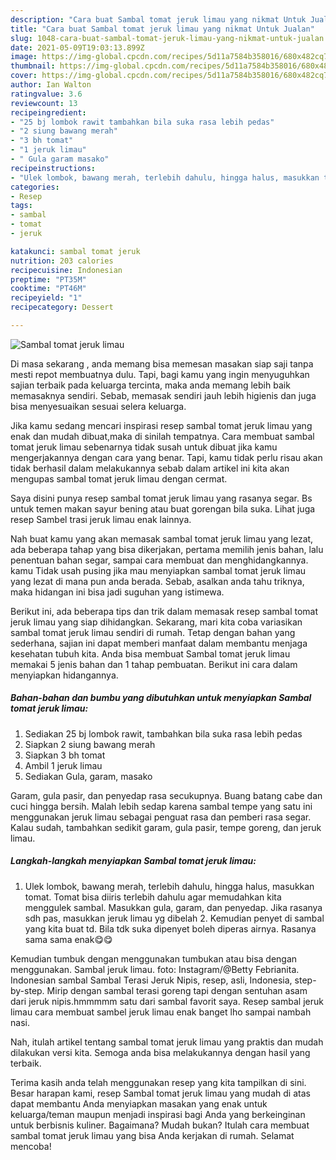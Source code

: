 ```yaml
---
description: "Cara buat Sambal tomat jeruk limau yang nikmat Untuk Jualan"
title: "Cara buat Sambal tomat jeruk limau yang nikmat Untuk Jualan"
slug: 1048-cara-buat-sambal-tomat-jeruk-limau-yang-nikmat-untuk-jualan
date: 2021-05-09T19:03:13.899Z
image: https://img-global.cpcdn.com/recipes/5d11a7584b358016/680x482cq70/sambal-tomat-jeruk-limau-foto-resep-utama.jpg
thumbnail: https://img-global.cpcdn.com/recipes/5d11a7584b358016/680x482cq70/sambal-tomat-jeruk-limau-foto-resep-utama.jpg
cover: https://img-global.cpcdn.com/recipes/5d11a7584b358016/680x482cq70/sambal-tomat-jeruk-limau-foto-resep-utama.jpg
author: Ian Walton
ratingvalue: 3.6
reviewcount: 13
recipeingredient:
- "25 bj lombok rawit tambahkan bila suka rasa lebih pedas"
- "2 siung bawang merah"
- "3 bh tomat"
- "1 jeruk limau"
- " Gula garam masako"
recipeinstructions:
- "Ulek lombok, bawang merah, terlebih dahulu, hingga halus, masukkan tomat. Tomat bisa diiris terlebih dahulu agar memudahkan kita menggulek sambal. Masukkan gula, garam, dan penyedap. Jika rasanya sdh pas, masukkan jeruk limau yg dibelah 2. Kemudian penyet di sambal yang kita buat td. Bila tdk suka dipenyet boleh diperas airnya. Rasanya sama sama enak😋😋"
categories:
- Resep
tags:
- sambal
- tomat
- jeruk

katakunci: sambal tomat jeruk 
nutrition: 203 calories
recipecuisine: Indonesian
preptime: "PT35M"
cooktime: "PT46M"
recipeyield: "1"
recipecategory: Dessert

---
```



![Sambal tomat jeruk limau](https://img-global.cpcdn.com/recipes/5d11a7584b358016/680x482cq70/sambal-tomat-jeruk-limau-foto-resep-utama.jpg)

Di masa  sekarang , anda memang bisa memesan masakan siap saji tanpa mesti repot membuatnya dulu. Tapi, bagi kamu yang ingin menyuguhkan sajian terbaik pada keluarga tercinta, maka anda memang lebih baik memasaknya sendiri. Sebab, memasak sendiri jauh lebih higienis dan juga bisa menyesuaikan sesuai selera keluarga.

Jika kamu sedang mencari inspirasi resep sambal tomat jeruk limau yang enak dan mudah dibuat,maka di sinilah tempatnya. Cara membuat sambal tomat jeruk limau  sebenarnya tidak susah untuk dibuat jika kamu mengerjakannya dengan cara yang benar. Tapi, kamu tidak perlu risau akan tidak berhasil dalam melakukannya 
sebab dalam artikel ini kita akan mengupas sambal tomat jeruk limau dengan cermat.  

Saya disini punya resep sambal tomat jeruk limau yang rasanya segar. Bs untuk temen makan sayur bening atau buat gorengan bila suka. Lihat juga resep Sambel trasi jeruk limau enak lainnya.

Nah buat kamu yang akan memasak sambal tomat jeruk limau yang lezat, ada beberapa tahap yang bisa dikerjakan, pertama memilih jenis bahan, lalu penentuan bahan segar, sampai cara membuat dan menghidangkannya. kamu Tidak usah pusing jika mau menyiapkan sambal tomat jeruk limau yang lezat di mana pun anda berada. Sebab, asalkan anda  tahu triknya, maka hidangan ini bisa jadi suguhan yang istimewa.

Berikut ini, ada beberapa tips dan trik dalam memasak resep sambal tomat jeruk limau yang siap dihidangkan. Sekarang, mari kita coba variasikan sambal tomat jeruk limau sendiri di rumah. Tetap dengan bahan yang sederhana, sajian ini dapat memberi manfaat dalam membantu menjaga kesehatan tubuh kita. Anda bisa membuat Sambal tomat jeruk limau memakai 5 jenis bahan dan 1 tahap pembuatan. Berikut ini cara dalam menyiapkan hidangannya.

<!--inarticleads1-->

##### Bahan-bahan dan bumbu yang dibutuhkan untuk menyiapkan Sambal tomat jeruk limau:

1. Sediakan 25 bj lombok rawit, tambahkan bila suka rasa lebih pedas
1. Siapkan 2 siung bawang merah
1. Siapkan 3 bh tomat
1. Ambil 1 jeruk limau
1. Sediakan  Gula, garam, masako


Garam, gula pasir, dan penyedap rasa secukupnya. Buang batang cabe dan cuci hingga bersih. Malah lebih sedap karena sambal tempe yang satu ini menggunakan jeruk limau sebagai penguat rasa dan pemberi rasa segar. Kalau sudah, tambahkan sedikit garam, gula pasir, tempe goreng, dan jeruk limau. 

<!--inarticleads2-->

##### Langkah-langkah menyiapkan Sambal tomat jeruk limau:

1. Ulek lombok, bawang merah, terlebih dahulu, hingga halus, masukkan tomat. Tomat bisa diiris terlebih dahulu agar memudahkan kita menggulek sambal. Masukkan gula, garam, dan penyedap. Jika rasanya sdh pas, masukkan jeruk limau yg dibelah 2. Kemudian penyet di sambal yang kita buat td. Bila tdk suka dipenyet boleh diperas airnya. Rasanya sama sama enak😋😋


Kemudian tumbuk dengan menggunakan tumbukan atau bisa dengan menggunakan. Sambal jeruk limau. foto: Instagram/@Betty Febrianita. Indonesian sambal Sambal Terasi Jeruk Nipis, resep, asli, Indonesia, step-by-step. Mirip dengan sambal terasi goreng tapi dengan sentuhan asam dari jeruk nipis.hmmmmm satu dari sambal favorit saya. Resep sambal jeruk limau cara membuat sambel jeruk limau enak banget lho sampai nambah nasi. 

Nah, itulah artikel tentang  sambal tomat jeruk limau  yang praktis dan mudah dilakukan versi kita. Semoga anda bisa melakukannya dengan hasil yang terbaik. 

Terima kasih anda telah menggunakan resep yang kita tampilkan di sini. Besar harapan kami, resep  Sambal tomat jeruk limau yang mudah di atas dapat membantu Anda menyiapkan masakan yang enak untuk keluarga/teman maupun menjadi inspirasi bagi Anda yang berkeinginan untuk berbisnis kuliner. Bagaimana? Mudah bukan? Itulah cara membuat sambal tomat jeruk limau yang bisa Anda kerjakan di rumah. Selamat mencoba!

